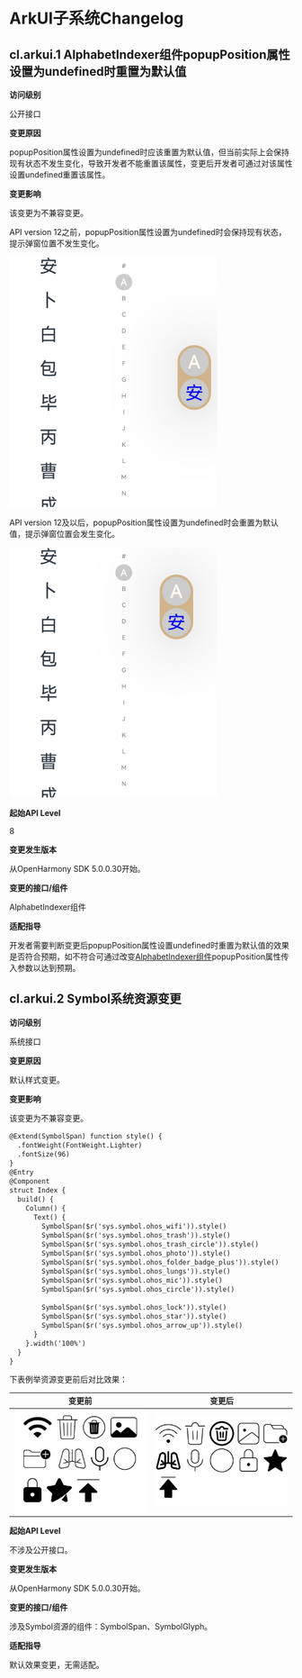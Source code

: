# ArkUI子系统Changelog

## cl.arkui.1 AlphabetIndexer组件popupPosition属性设置为undefined时重置为默认值

**访问级别**

公开接口

**变更原因**

popupPosition属性设置为undefined时应该重置为默认值，但当前实际上会保持现有状态不发生变化，导致开发者不能重置该属性，变更后开发者可通过对该属性设置undefined重置该属性。

**变更影响**

该变更为不兼容变更。

API version 12之前，popupPosition属性设置为undefined时会保持现有状态，提示弹窗位置不发生变化。

![AlphabetIndexer_Before](figures/AlphabetIndexer_Before.png)

API version 12及以后，popupPosition属性设置为undefined时会重置为默认值，提示弹窗位置会发生变化。

![AlphabetIndexer_After](figures/AlphabetIndexer_After.png)

**起始API Level**

8

**变更发生版本**

从OpenHarmony SDK 5.0.0.30开始。

**变更的接口/组件**

AlphabetIndexer组件

**适配指导**

开发者需要判断变更后popupPosition属性设置undefined时重置为默认值的效果是否符合预期，如不符合可通过改变[AlphabetIndexer组件](../../../application-dev/reference/apis-arkui/arkui-ts/ts-container-alphabet-indexer.md)popupPosition属性传入参数以达到预期。

## cl.arkui.2 Symbol系统资源变更

**访问级别**

系统接口

**变更原因**

默认样式变更。

**变更影响**

该变更为不兼容变更。

```
@Extend(SymbolSpan) function style() {
  .fontWeight(FontWeight.Lighter)
  .fontSize(96)
}
@Entry
@Component
struct Index {
  build() {
    Column() {
      Text() {
        SymbolSpan($r('sys.symbol.ohos_wifi')).style()
        SymbolSpan($r('sys.symbol.ohos_trash')).style()
        SymbolSpan($r('sys.symbol.ohos_trash_circle')).style()
        SymbolSpan($r('sys.symbol.ohos_photo')).style()
        SymbolSpan($r('sys.symbol.ohos_folder_badge_plus')).style()
        SymbolSpan($r('sys.symbol.ohos_lungs')).style()
        SymbolSpan($r('sys.symbol.ohos_mic')).style()
        SymbolSpan($r('sys.symbol.ohos_circle')).style()

        SymbolSpan($r('sys.symbol.ohos_lock')).style()
        SymbolSpan($r('sys.symbol.ohos_star')).style()
        SymbolSpan($r('sys.symbol.ohos_arrow_up')).style()
      }
    }.width('100%')
  }
}
```
下表例举资源变更前后对比效果：

| 变更前 | 变更后 |
| --- | --- |
|![symbolmixed_before](figures/symbolmixed_old.png) |![symbolmixed_after](figures/symbolmixed_new.png)  |

**起始API Level**

不涉及公开接口。

**变更发生版本**

从OpenHarmony SDK 5.0.0.30开始。

**变更的接口/组件**

涉及Symbol资源的组件：SymbolSpan、SymbolGlyph。

**适配指导**

默认效果变更，无需适配。